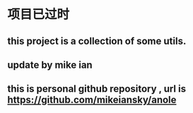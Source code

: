 # 项目已过时
## this project is a collection of some utils.  
## update by mike ian
## this is personal github repository , url is https://github.com/mikeiansky/anole 